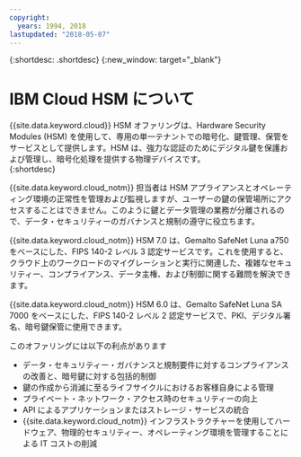 ```yaml
---
copyright:
  years: 1994, 2018
lastupdated: "2018-05-07"
---
```


{:shortdesc: .shortdesc}
{:new_window: target="_blank"}

# IBM Cloud HSM について

{{site.data.keyword.cloud}} HSM オファリングは、Hardware Security Modules (HSM) を使用して、専用の単一テナントでの暗号化、鍵管理、保管をサービスとして提供します。HSM は、強力な認証のためにデジタル鍵を保護および管理し、暗号化処理を提供する物理デバイスです。  
{:shortdesc}

{{site.data.keyword.cloud_notm}} 担当者は HSM アプライアンスとオペレーティング環境の正常性を管理および監視しますが、ユーザーの鍵の保管場所にアクセスすることはできません。このように鍵とデータ管理の業務が分離されるので、データ・セキュリティーのガバナンスと規制の遵守に役立ちます。
 
{{site.data.keyword.cloud_notm}} HSM 7.0 は、Gemalto SafeNet Luna a750 をベースにした、FIPS 140-2 レベル 3 認定サービスです。これを使用すると、クラウド上のワークロードのマイグレーションと実行に関連した、複雑なセキュリティー、コンプライアンス、データ主権、および制御に関する難問を解決できます。
 
{{site.data.keyword.cloud_notm}} HSM 6.0 は、Gemalto SafeNet Luna SA 7000 をベースにした、FIPS 140-2 レベル 2 認定サービスで、PKI、デジタル署名、暗号鍵保管に使用できます。 

このオファリングには以下の利点があります

  * データ・セキュリティー・ガバナンスと規制要件に対するコンプライアンスの改善と、暗号鍵に対する包括的制御
  * 鍵の作成から消滅に至るライフサイクルにおけるお客様自身による管理
  * プライベート・ネットワーク・アクセス時のセキュリティーの向上
  * API によるアプリケーションまたはストレージ・サービスの統合
  * {{site.data.keyword.cloud_notm}} インフラストラクチャーを使用してハードウェア、物理的セキュリティー、オペレーティング環境を管理することによる IT コストの削減

